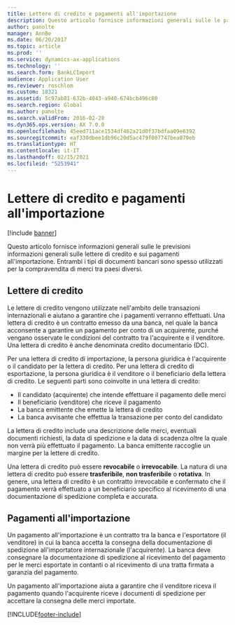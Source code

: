 ```yaml
---
title: Lettere di credito e pagamenti all'importazione
description: Questo articolo fornisce informazioni generali sulle le previsioni informazioni generali sulle lettere di credito e sui pagamenti all'importazione. Entrambi i tipi di documenti bancari sono spesso utilizzati per la compravendita di merci tra paesi diversi.
author: panolte
manager: AnnBe
ms.date: 06/20/2017
ms.topic: article
ms.prod: ''
ms.service: dynamics-ax-applications
ms.technology: ''
ms.search.form: BankLCImport
audience: Application User
ms.reviewer: roschlom
ms.custom: 18321
ms.assetid: 5c97ab81-632b-4043-a940-674bcb496c80
ms.search.region: Global
ms.author: panolte
ms.search.validFrom: 2016-02-28
ms.dyn365.ops.version: AX 7.0.0
ms.openlocfilehash: 45eed711ace1534df462a21d0f37bdfaa09e6392
ms.sourcegitcommit: eaf330dbee1db96c20d5ac479f007747bea079eb
ms.translationtype: HT
ms.contentlocale: it-IT
ms.lasthandoff: 02/15/2021
ms.locfileid: "5253941"
---
```

# <a name="letters-of-credit-and-import-collections"></a>Lettere di credito e pagamenti all'importazione

[!include [banner](../includes/banner.md)]

Questo articolo fornisce informazioni generali sulle le previsioni informazioni generali sulle lettere di credito e sui pagamenti all'importazione. Entrambi i tipi di documenti bancari sono spesso utilizzati per la compravendita di merci tra paesi diversi.

<a name="letters-of-credit"></a>Lettere di credito
-----------------

Le lettere di credito vengono utilizzate nell'ambito delle transazioni internazionali e aiutano a garantire che i pagamenti verranno effettuati. Una lettera di credito è un contratto emesso da una banca, nel quale la banca acconsente a garantire un pagamento per conto di un acquirente, purché vengano osservate le condizioni del contratto tra l'acquirente e il venditore. Una lettera di credito è anche denominata credito documentario (DC).

Per una lettera di credito di importazione, la persona giuridica è l'acquirente o il candidato per la lettera di credito. Per una lettera di credito di esportazione, la persona giuridica è il venditore o il beneficiario della lettera di credito. Le seguenti parti sono coinvolte in una lettera di credito:

-   Il candidato (acquirente) che intende effettuare il pagamento delle merci
-   Il beneficiario (venditore) che riceve il pagamento
-   La banca emittente che emette la lettera di credito
-   La banca avvisante che effettua la transazione per conto del candidato

La lettera di credito include una descrizione delle merci, eventuali documenti richiesti, la data di spedizione e la data di scadenza oltre la quale non verrà più effettuato il pagamento. La banca emittente raccoglie un margine per la lettere di credito. 

Una lettera di credito può essere **revocabile** o **irrevocabile**. La natura di una lettera di credito può essere **trasferibile**, **non trasferibile** o **rotativa**. In genere, una lettera di credito è un contratto irrevocabile e confermato che il pagamento verrà effettuato a un beneficiario specifico al ricevimento di una documentazione di spedizione completa e accurata.

## <a name="import-collections"></a>Pagamenti all'importazione
Un pagamento all'importazione è un contratto tra la banca e l'esportatore (il venditore) in cui la banca accetta la consegna della documentazione di spedizione all'importatore internazionale (l'acquirente). La banca deve consegnare la documentazione di spedizione al ricevimento del pagamento per le merci esportate in contanti o al ricevimento di una tratta firmata a garanzia del pagamento. 

Un pagamento all'importazione aiuta a garantire che il venditore riceva il pagamento quando l'acquirente riceve i documenti di spedizione per accettare la consegna delle merci importate.





[!INCLUDE[footer-include](../../includes/footer-banner.md)]